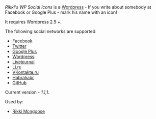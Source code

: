 *Rikki's WP Social Icons* is a [Wordpress](http://wordpress.com/) -  If you write about somebody at Facebook or Google Plus - mark his name with an icon!

It requires Wordpress 2.5 +.

The following social networks are supported:

* [Facebook](http://facebook.com/)
* [Twitter](http://twitter.com/)
* [Google Plus](http://plus.google.com/)
* [Wordpress](http://wordpress.com)
* [Livejournal](http://livejournal.com/)
* [Li.ru](http://li.ru/)
* [VKontakte.ru](http://vk.com/)
* [Habrahabr](http://habrahabr.ru)
* [GitHub](http://github.com)

Current version - *1.1,1*.

Used by:

* [Rikki Mongoose](http://rikkimongoose.ru)
